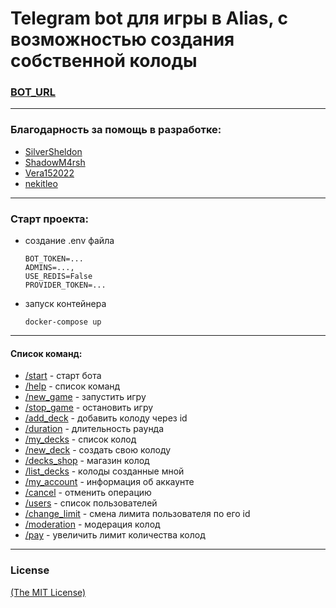 # Telegram bot для игры в Alias, с возможностью создания собственной колоды

### [BOT_URL](https://t.me/alias_tgbot)

---
### Благодарность за помощь в разработке:
 - [SilverSheldon](https://github.com/SilverSheldon)
 - [ShadowM4rsh](https://github.com/ShadowM4rsh)
 - [Vera152022](https://github.com/Vera152022)
 - [nekitleo](https://github.com/nekitleo)

---
### Cтарт проекта:
- создание .env файла
    ```dotenv
    BOT_TOKEN=...
    ADMINS=...,
    USE_REDIS=False
    PROVIDER_TOKEN=...
   ```
- запуск контейнера
    ```shell
    docker-compose up
    ```
---
#### Список команд:  
- [/start](https://t.me/alias_tgbot) - старт бота  
- [/help](https://t.me/alias_tgbot) - список команд  
- [/new_game](https://t.me/alias_tgbot) - запустить игру  
- [/stop_game](https://t.me/alias_tgbot) - остановить игру  
- [/add_deck](https://t.me/alias_tgbot) - добавить колоду через id  
- [/duration](https://t.me/alias_tgbot) - длительность раунда  
- [/my_decks](https://t.me/alias_tgbot) - список колод  
- [/new_deck](https://t.me/alias_tgbot) - создать свою колоду  
- [/decks_shop](https://t.me/alias_tgbot) - магазин колод  
- [/list_decks](https://t.me/alias_tgbot) - колоды созданные мной  
- [/my_account](https://t.me/alias_tgbot) - информация об аккаунте  
- [/cancel](https://t.me/alias_tgbot) - отменить операцию  
- [/users](https://t.me/alias_tgbot) - список пользователей  
- [/change_limit](https://t.me/alias_tgbot) - смена лимита пользователя по его id  
- [/moderation](https://t.me/alias_tgbot) - модерация колод
- [/pay](https://t.me/alias_tgbot) - увеличить лимит количества колод
---
### License

[(The MIT License)](LICENSE)